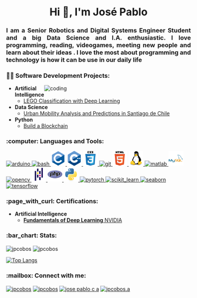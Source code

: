 <h1 align="center">Hi 👋, I'm José Pablo</h1>
<h3 align="justify">I am a Senior Robotics and Digital Systems Engineer Student and a big Data Science and I.A. enthusiastic. I love programming, reading, videogames, meeting new people and learn about their ideas . I love the most about programming and technology is how it can be use in our daily life 


<h3>👨‍💻 Software Development Projects:</h3>

<img align="right" alt="coding" width="400" src="https://media.tenor.com/GfSX-u7VGM4AAAAC/coding.gif">

- <b>Artificial Intelligence</b>
  - [LEGO Classification with Deep Learning](https://github.com/JpCobos/LEGO-Classsifiaction)
- <b>Data Science </b>
  - [Urban Mobility Analysis and Predictions in Santiago de Chile](https://github.com/JpCobos/Urban-Mobility-Analysis-and-Prediction.git)
- <b>Python</b>
  - [Build a Blockchain](https://github.com/JpCobos/Block-Chain)


<h3>:computer: Languages and Tools:</h3>
<p align="left"> <a href="https://www.arduino.cc/" target="_blank" rel="noreferrer"> <img src="https://cdn.worldvectorlogo.com/logos/arduino-1.svg" alt="arduino" width="40" height="40"/> </a> <a href="https://www.gnu.org/software/bash/" target="_blank" rel="noreferrer"> <img src="https://www.vectorlogo.zone/logos/gnu_bash/gnu_bash-icon.svg" alt="bash" width="40" height="40"/> </a> <a href="https://www.cprogramming.com/" target="_blank" rel="noreferrer"> <img src="https://raw.githubusercontent.com/devicons/devicon/master/icons/c/c-original.svg" alt="c" width="40" height="40"/> </a> <a href="https://www.w3schools.com/cpp/" target="_blank" rel="noreferrer"> <img src="https://raw.githubusercontent.com/devicons/devicon/master/icons/cplusplus/cplusplus-original.svg" alt="cplusplus" width="40" height="40"/> </a> <a href="https://www.w3schools.com/css/" target="_blank" rel="noreferrer"> <img src="https://raw.githubusercontent.com/devicons/devicon/master/icons/css3/css3-original-wordmark.svg" alt="css3" width="40" height="40"/> </a> <a href="https://git-scm.com/" target="_blank" rel="noreferrer"> <img src="https://www.vectorlogo.zone/logos/git-scm/git-scm-icon.svg" alt="git" width="40" height="40"/> </a> <a href="https://www.w3.org/html/" target="_blank" rel="noreferrer"> <img src="https://raw.githubusercontent.com/devicons/devicon/master/icons/html5/html5-original-wordmark.svg" alt="html5" width="40" height="40"/> </a> <a href="https://www.linux.org/" target="_blank" rel="noreferrer"> <img src="https://raw.githubusercontent.com/devicons/devicon/master/icons/linux/linux-original.svg" alt="linux" width="40" height="40"/> </a> <a href="https://www.mathworks.com/" target="_blank" rel="noreferrer"> <img src="https://upload.wikimedia.org/wikipedia/commons/2/21/Matlab_Logo.png" alt="matlab" width="40" height="40"/> </a> <a href="https://www.mysql.com/" target="_blank" rel="noreferrer"> <img src="https://raw.githubusercontent.com/devicons/devicon/master/icons/mysql/mysql-original-wordmark.svg" alt="mysql" width="40" height="40"/> </a> <a href="https://opencv.org/" target="_blank" rel="noreferrer"> <img src="https://www.vectorlogo.zone/logos/opencv/opencv-icon.svg" alt="opencv" width="40" height="40"/> </a> <a href="https://pandas.pydata.org/" target="_blank" rel="noreferrer"> <img src="https://raw.githubusercontent.com/devicons/devicon/2ae2a900d2f041da66e950e4d48052658d850630/icons/pandas/pandas-original.svg" alt="pandas" width="40" height="40"/> </a> <a href="https://www.php.net" target="_blank" rel="noreferrer"> <img src="https://raw.githubusercontent.com/devicons/devicon/master/icons/php/php-original.svg" alt="php" width="40" height="40"/> </a> <a href="https://www.python.org" target="_blank" rel="noreferrer"> <img src="https://raw.githubusercontent.com/devicons/devicon/master/icons/python/python-original.svg" alt="python" width="40" height="40"/> </a> <a href="https://pytorch.org/" target="_blank" rel="noreferrer"> <img src="https://www.vectorlogo.zone/logos/pytorch/pytorch-icon.svg" alt="pytorch" width="40" height="40"/> </a> <a href="https://scikit-learn.org/" target="_blank" rel="noreferrer"> <img src="https://upload.wikimedia.org/wikipedia/commons/0/05/Scikit_learn_logo_small.svg" alt="scikit_learn" width="40" height="40"/> </a> <a href="https://seaborn.pydata.org/" target="_blank" rel="noreferrer"> <img src="https://seaborn.pydata.org/_images/logo-mark-lightbg.svg" alt="seaborn" width="40" height="40"/> </a> <a href="https://www.tensorflow.org" target="_blank" rel="noreferrer"> <img src="https://www.vectorlogo.zone/logos/tensorflow/tensorflow-icon.svg" alt="tensorflow" width="40" height="40"/> </a> </p>

<h3>:page_with_curl: Certifications:</h3>

- <b>Artificial Intelligence</b>
  - [**Fundamentals of Deep Learning** NVIDIA](https://drive.google.com/file/d/1YfqwAkGC_esA-niPJ9oQEh4mG80WgJ8Q/view?usp=drive_link)

<h3> :bar_chart: Stats:</h3>


<p>
  <img align="center" src="https://github-readme-stats-sigma-five.vercel.app/api?username=jpcobos&show_icons=true&locale=en" alt="jpcobos" height=200 width=400 >
  <img align="center" src="https://github-readme-streak-stats.herokuapp.com/?user=jpcobos&" alt="jpcobos" height=200 width=400 >
  
</p>

[![Top Langs](https://github-readme-stats-git-masterrstaa-rickstaa.vercel.app/api/top-langs/?username=JpCobos)](https://github.com/JpCobos/github-readme-stats)


<h3> :mailbox: Connect with me:</h3>
<p align="left">
<a href="https://linkedin.com/in/jpcobos" target="blank"><img align="center" src="https://raw.githubusercontent.com/rahuldkjain/github-profile-readme-generator/master/src/images/icons/Social/linked-in-alt.svg" alt="jpcobos" height="30" width="40" /></a>
<a href="https://kaggle.com/jpcobos" target="blank"><img align="center" src="https://raw.githubusercontent.com/rahuldkjain/github-profile-readme-generator/master/src/images/icons/Social/kaggle.svg" alt="jpcobos" height="30" width="40" /></a>
<a href="https://fb.com/jose pablo c a" target="blank"><img align="center" src="https://raw.githubusercontent.com/rahuldkjain/github-profile-readme-generator/master/src/images/icons/Social/facebook.svg" alt="jose pablo c a" height="30" width="40" /></a>
<a href="https://instagram.com/jpcobos.a" target="blank"><img align="center" src="https://raw.githubusercontent.com/rahuldkjain/github-profile-readme-generator/master/src/images/icons/Social/instagram.svg" alt="jpcobos.a" height="30" width="40" /></a>
</p>



